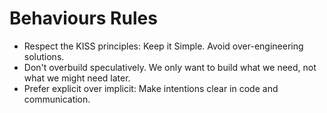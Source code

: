# Behaviours Rules

- Respect the KISS principles: Keep it Simple. Avoid over-engineering solutions.
- Don't overbuild speculatively. We only want to build what we need, not what we might need later.
- Prefer explicit over implicit: Make intentions clear in code and communication.